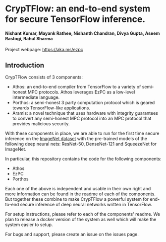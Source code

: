 # CrypTFlow: an end-to-end system for secure TensorFlow inference.
#### Nishant Kumar, Mayank Rathee, Nishanth Chandran, Divya Gupta, Aseem Rastogi, Rahul Sharma
Project webpage: https://aka.ms/ezpc

## Introduction
CrypTFlow consists of 3 components:
- Athos: an end-to-end compiler from TensorFlow to a variety of semi-honest MPC protocols. Athos leverages EzPC as a low-level intermediate language.
- Porthos: a semi-honest 3 party computation protocol which is geared towards TensorFlow-like applications.
- Aramis: a novel technique that uses hardware with integrity guarantees to convert any semi-honest MPC protocol into an MPC protocol that provides malicious security.

With these components in place, we are able to run for the first time secure inference on the [ImageNet dataset]([http://www.image-net.org) with the pre-trained models of the following deep neural nets: ResNet-50, DenseNet-121 and SqueezeNet for ImageNet.

In particular, this repository contains the code for the following components:
- Athos
- EzPC
- Porthos

Each one of the above is independent and usable in their own right and more information can be found in the readme of each of the components. But together these combine to make CrypTFlow a powerful system for end-to-end secure inference of deep neural networks written in TensorFlow.

For setup instructions, please refer to each of the components' readme. We plan to release a docker version of the system as well which will make the system easier to setup.

For bugs and support, please create an issue on the issues page.
